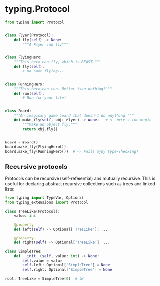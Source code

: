 # typing.Protocol

```python
from typing import Protocol


class Flyer(Protocol):
    def fly(self) -> None:
        """A Flyer can fly"""


class FlyingHero:
    """This hero can fly, which is BEAST."""
    def fly(self):
        # Do some flying...


class RunningHero:
    """This hero can run. Better than nothing!"""
    def run(self):
        # Run for your life!


class Board:
    """An imaginary game board that doesn't do anything."""
    def make_fly(self, obj: Flyer) -> None:   # <- Here's the magic
        """Make an object fly."""
        return obj.fly()


board = Board()
board.make_fly(FlyingHero())
board.make_fly(RunningHero())  # <- Fails mypy type-checking!
```

## Recursive protocols

Protocols can be recursive (self-referential) and mutually recursive. This is useful for declaring abstract recursive collections such as trees and linked lists:

```python
from typing import TypeVar, Optional
from typing_extensions import Protocol

class TreeLike(Protocol):
    value: int

    @property
    def left(self) -> Optional['TreeLike']: ...

    @property
    def right(self) -> Optional['TreeLike']: ...

class SimpleTree:
    def __init__(self, value: int) -> None:
        self.value = value
        self.left: Optional['SimpleTree'] = None
        self.right: Optional['SimpleTree'] = None

root: TreeLike = SimpleTree(0)  # OK
```

